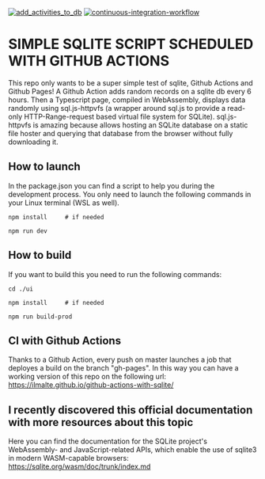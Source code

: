 [![add_activities_to_db](https://github.com/ilmalte/test-sqlite/actions/workflows/add_activities_to_db.yml/badge.svg)](https://github.com/ilmalte/test-sqlite/actions/workflows/add_activities_to_db.yml)
[![continuous-integration-workflow](https://github.com/ilmalte/test-sqlite/actions/workflows/continuous-integration-workflow.yml/badge.svg)](https://github.com/ilmalte/test-sqlite/actions/workflows/continuous-integration-workflow.yml)
# SIMPLE SQLITE SCRIPT SCHEDULED WITH GITHUB ACTIONS
This repo only wants to be a super simple test of sqlite, Github Actions and Github Pages!
A Github Action adds random records on a sqlite db every 6 hours. 
Then a Typescript page, compiled in WebAssembly, displays data randomly using sql.js-httpvfs (a wrapper around sql.js to provide a read-only HTTP-Range-request based virtual file system for SQLite). 
sql.js-httpvfs is amazing because allows hosting an SQLite database on a static file hoster and querying that database from the browser without fully downloading it.

## How to launch
In the package.json you can find a script to help you during the development process.
You only need to launch the following commands in your Linux terminal (WSL as well).

`
npm install     # if needed
`

`
npm run dev
`

## How to build
If you want to build this you need to run the following commands:

`
cd ./ui
`

`
npm install     # if needed
`

`
npm run build-prod
`

## CI with Github Actions
Thanks to a Github Action, every push on master launches a job that deployes a build on the branch "gh-pages".
In this way you can have a working version of this repo on the following url:
https://ilmalte.github.io/github-actions-with-sqlite/

## I recently discovered this official documentation with more resources about this topic
Here you can find the documentation for the SQLite project's WebAssembly- and JavaScript-related APIs, which enable the use of sqlite3 in modern WASM-capable browsers:
https://sqlite.org/wasm/doc/trunk/index.md
